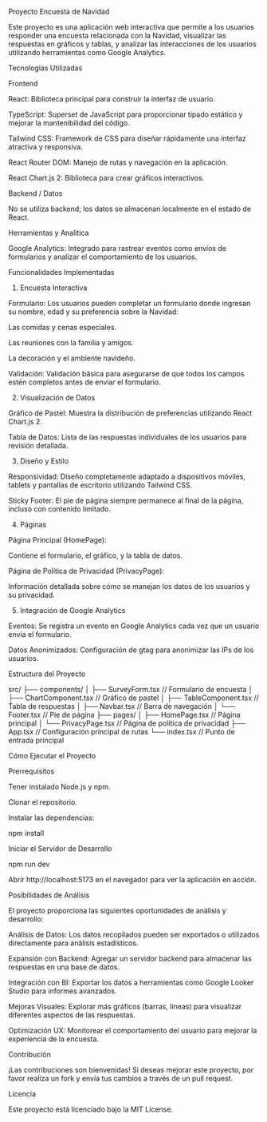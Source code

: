 Proyecto Encuesta de Navidad

Este proyecto es una aplicación web interactiva que permite a los usuarios responder una encuesta relacionada con la Navidad, visualizar las respuestas en gráficos y tablas, y analizar las interacciones de los usuarios utilizando herramientas como Google Analytics.

Tecnologías Utilizadas

Frontend

React: Biblioteca principal para construir la interfaz de usuario.

TypeScript: Superset de JavaScript para proporcionar tipado estático y mejorar la mantenibilidad del código.

Tailwind CSS: Framework de CSS para diseñar rápidamente una interfaz atractiva y responsiva.

React Router DOM: Manejo de rutas y navegación en la aplicación.

React Chart.js 2: Biblioteca para crear gráficos interactivos.

Backend / Datos

No se utiliza backend; los datos se almacenan localmente en el estado de React.

Herramientas y Analítica

Google Analytics: Integrado para rastrear eventos como envíos de formularios y analizar el comportamiento de los usuarios.

Funcionalidades Implementadas

1. Encuesta Interactiva

Formulario: Los usuarios pueden completar un formulario donde ingresan su nombre, edad y su preferencia sobre la Navidad:

Las comidas y cenas especiales.

Las reuniones con la familia y amigos.

La decoración y el ambiente navideño.

Validación: Validación básica para asegurarse de que todos los campos estén completos antes de enviar el formulario.

2. Visualización de Datos

Gráfico de Pastel: Muestra la distribución de preferencias utilizando React Chart.js 2.

Tabla de Datos: Lista de las respuestas individuales de los usuarios para revisión detallada.

3. Diseño y Estilo

Responsividad: Diseño completamente adaptado a dispositivos móviles, tablets y pantallas de escritorio utilizando Tailwind CSS.

Sticky Footer: El pie de página siempre permanece al final de la página, incluso con contenido limitado.

4. Páginas

Página Principal (HomePage):

Contiene el formulario, el gráfico, y la tabla de datos.

Página de Política de Privacidad (PrivacyPage):

Información detallada sobre cómo se manejan los datos de los usuarios y su privacidad.

5. Integración de Google Analytics

Eventos: Se registra un evento en Google Analytics cada vez que un usuario envía el formulario.

Datos Anonimizados: Configuración de gtag para anonimizar las IPs de los usuarios.

Estructura del Proyecto

src/
├── components/
│   ├── SurveyForm.tsx        // Formulario de encuesta
│   ├── ChartComponent.tsx    // Gráfico de pastel
│   ├── TableComponent.tsx    // Tabla de respuestas
│   ├── Navbar.tsx            // Barra de navegación
│   └── Footer.tsx            // Pie de página
├── pages/
│   ├── HomePage.tsx          // Página principal
│   └── PrivacyPage.tsx       // Página de política de privacidad
├── App.tsx                   // Configuración principal de rutas
└── index.tsx                 // Punto de entrada principal

Cómo Ejecutar el Proyecto

Prerrequisitos

Tener instalado Node.js y npm.

Clonar el repositorio.

Instalar las dependencias:

npm install

Iniciar el Servidor de Desarrollo

npm run dev

Abrir http://localhost:5173 en el navegador para ver la aplicación en acción.

Posibilidades de Análisis

El proyecto proporciona las siguientes oportunidades de análisis y desarrollo:

Análisis de Datos: Los datos recopilados pueden ser exportados o utilizados directamente para análisis estadísticos.

Expansión con Backend: Agregar un servidor backend para almacenar las respuestas en una base de datos.

Integración con BI: Exportar los datos a herramientas como Google Looker Studio para informes avanzados.

Mejoras Visuales: Explorar más gráficos (barras, líneas) para visualizar diferentes aspectos de las respuestas.

Optimización UX: Monitorear el comportamiento del usuario para mejorar la experiencia de la encuesta.

Contribución

¡Las contribuciones son bienvenidas! Si deseas mejorar este proyecto, por favor realiza un fork y envía tus cambios a través de un pull request.

Licencia

Este proyecto está licenciado bajo la MIT License.


